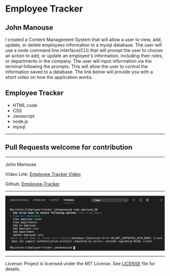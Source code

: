 <h1>Employee Tracker</h1>
<h2>John Manouse</h2>
<p>I created a  Content Management System that will allow a user to view, add, update, or delete employees information in a mysql database. The user will use a node command line interface(CLI) that will prompt the user to choose an action to add, or update an employee's information, including their roles, or departments in the company. The user will input information via the terminal following the prompts. This will allow the user to control the information saved to a database. The link below will provide you with a short video on how the application works.</p>
<p>
</p>
 
<h2>Employee Tracker</h2>
<ul>
    <li>HTML code</li>
    <li>CSS</li>
    <li>Javascript</li>
    <li>node.js</li>
    <li>mysql</li>
</ul>
<hr>
<h2>Pull Requests welcome for contribution</h2>
<hr>
<p>John Manouse</p>
<p>Video Link: <a href="https://XXX">Employee Tracker Video</a></p>
<p>Github: <a href="https://github.com/Mirageg4/Employee-Tracker">Employee-Tracker</a></p>

<hr>
<img src ="./ssTracker.png"/>
<hr>              
<p>License: Project is licensed under the MIT License. 
See <a href ="LICENSE.md">LICENSE</a> file for details.





